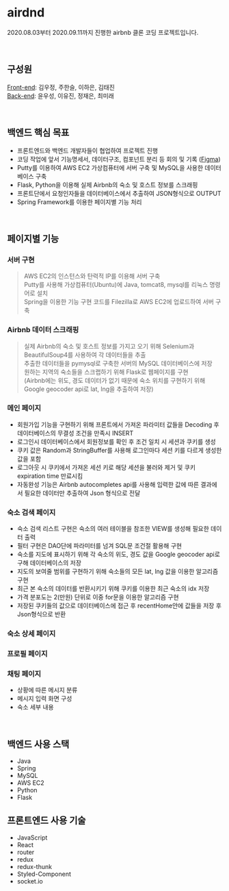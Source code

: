 # airdnd

2020.08.03부터 2020.09.11까지 진행한 airbnb 클론 코딩 프로젝트입니다. 

<br>

## 구성원

[Front-end](https://github.com/DEVengersAssemble/airdnd-frontend): 김우정, 주한슬, 이하은, 김태진  
[Back-end](https://github.com/DEVengersAssemble/airdnd-backend): 윤우성, 이유진, 정재은, 최미래

<br>

## 백엔드 핵심 목표

- 프론트엔드와 백엔드 개발자들이 협업하여 프로젝트 진행
- 코딩 작업에 앞서 기능명세서, 데이터구조, 컴포넌트 분리 등 회의 및 기록 ([Figma](https://www.figma.com/file/jRtiFrdpJW6ebdKB4ozmYS/Airbnb?node-id=3%3A92))
- Putty를 이용하여 AWS EC2 가상컴퓨터에 서버 구축 및 MySQL을 사용한 데이터베이스 구축
- Flask, Python을 이용해 실제 Airbnb의 숙소 및 호스트 정보를 스크래핑
- 프론트단에서 요청인자들을 데이터베이스에서 추출하여 JSON형식으로 OUTPUT
- Spring Framework를 이용한 페이지별 기능 처리

<br>

## 페이지별 기능
### 서버 구현

> AWS EC2의 인스턴스와 탄력적 IP를 이용해 서버 구축  
Putty를 사용해 가상컴퓨터(Ubuntu)에 Java, tomcat8, mysql를 리눅스 명령어로 설치  
Spring을 이용한 기능 구현 코드를 Filezilla로 AWS EC2에 업로드하여 서버 구축  

### Airbnb 데이터 스크래핑

> 실제 Airbnb의 숙소 및 호스트 정보를 가지고 오기 위해 Selenium과 BeautifulSoup4를 사용하여 각 데이터들을 추출  
추출한 데이터들을 pymysql로 구축한 서버의 MySQL 데이터베이스에 저장  
원하는 지역의 숙소들을 스크랩하기 위해 Flask로 웹페이지를 구현  
(Airbnb에는 위도, 경도 데이터가 없기 때문에 숙소 위치를 구현하기 위해 Google geocoder api로 lat, lng을 추출하여 저장)

### 메인 페이지

- 회원가입 기능을 구현하기 위해 프론트에서 가져온 파라미터 값들을 Decoding 후 데이터베이스의 무결성 조건을 만족시 INSERT
- 로그인시 데이터베이스에서 회원정보를 확인 후 조건 일치 시 세션과 쿠키를 생성
- 쿠키 값은 Random과 StringBuffer를 사용해 로그인마다 세션 키를 다르게 생성한 값을 포함
- 로그아웃 시 쿠키에서 가져온 세션 키로 해당 세션을 불러와 제거 및 쿠키 expiration time 만료시킴
- 자동완성 기능은 Airbnb autocompletes api를 사용해 입력한 값에 따른 결과에서 필요한 데이터만 추출하여 Json 형식으로 전달

### 숙소 검색 페이지

- 숙소 검색 리스트 구현은 숙소의 여러 테이블을 참조한 VIEW를 생성해 필요한 데이터 출력
- 필터 구현은 DAO단에 파라미터를 넘겨 SQL문 조건절 활용해 구현
- 숙소를 지도에 표시하기 위해 각 숙소의 위도, 경도 값을 Google geocoder api로 구해 데이터베이스의 저장
- 지도의 보여줄 범위를 구현하기 위해 숙소들의 모든 lat, lng 값을 이용한 알고리즘 구현
- 최근 본 숙소의 데이터를 반환시키기 위해 쿠키를 이용한 최근 숙소의 idx 저장
- 가격 분포도는 2(만원) 단위로 이중 for문을 이용한 알고리즘 구현
- 저장된 쿠키들의 값으로 데이터베이스에 접근 후 recentHome안에 값들을 저장 후 Json형식으로 반환

### 숙소 상세 페이지

### 프로필 페이지

### 채팅 페이지

- 상황에 따른 메시지 분류
- 메시지 입력 화면 구성
- 숙소 세부 내용

<br>

## 백엔드 사용 스택

- Java
- Spring
- MySQL
- AWS EC2
- Python
- Flask

## 프론트엔드 사용 기술

- JavaScript
- React
- router
- redux
- redux-thunk
- Styled-Component
- socket.io